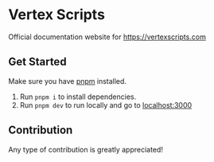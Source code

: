 # Vertex Scripts
Official documentation website for https://vertexscripts.com

## Get Started
Make sure you have [pnpm](https://pnpm.io/) installed.

1. Run `pnpm i` to install dependencies.
2. Run `pnpm dev` to run locally and go to [localhost:3000](https://localhost:3000)

## Contribution
Any type of contribution is greatly appreciated!
